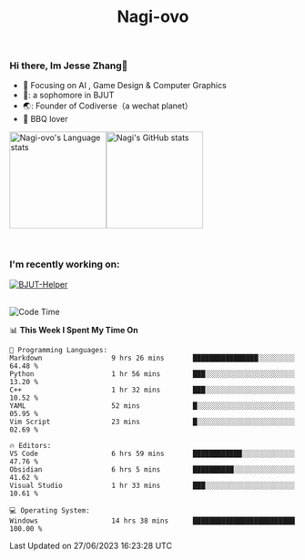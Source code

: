 

<!--
**Nagi-ovo/Nagi-ovo** is a ✨ _special_ ✨ repository because its `README.md` (this file) appears on your GitHub profile.

Here are some ideas to get you started:

- 🔭 I’m currently working on ...
- 🌱 I’m currently learning ...
- 👯 I’m looking to collaborate on ...
- 🤔 I’m looking for help with ...
- 💬 Ask me about ...
- 📫 How to reach me: ...
- 😄 Pronouns: ...
- ⚡ Fun fact: ...
-->
<h1 align="center">Nagi-ovo</h3>


<br />

 ### Hi there, Im Jesse Zhang👋
- :orange_book: Focusing on AI , Game Design & Computer Graphics
- 🔬: a sophomore in BJUT
- 🌏: Founder of Codiverse（a wechat planet）
- :meat_on_bone: BBQ lover

<div style="display:flex; flex-wrap:wrap; height: 200px;">
  <img height="170" src="https://github-readme-stats-git-main-nagi-ovo.vercel.app/api/top-langs/?username=Nagi-ovo&hide=css,scss,html,java&layout=compact&card_width=345&card_height=400" alt="Nagi-ovo's Language stats">
  <img height="170" src="https://github-readme-stats-git-main-nagi-ovo.vercel.app/api?username=Nagi-ovo&show_icons=true&theme=radical" alt="Nagi's GitHub stats">
</div>

### I'm recently working on:</a>

 <div>
<a href="https://github.com/Open-BJUT/BJUT-Helper">
  <img align="center" src="https://github-readme-stats-git-main-nagi-ovo.vercel.app/api/pin/?username=Nagi-ovo&repo=BJUT-Helper" alt="BJUT-Helper">
</a>
</div>

<br />

<!--START_SECTION:waka-->
![Code Time](http://img.shields.io/badge/Code%20Time-41%20hrs%203%20mins-blue)

📊 **This Week I Spent My Time On** 

```text
💬 Programming Languages: 
Markdown                 9 hrs 26 mins       ████████████████░░░░░░░░░   64.48 % 
Python                   1 hr 56 mins        ███░░░░░░░░░░░░░░░░░░░░░░   13.20 % 
C++                      1 hr 32 mins        ███░░░░░░░░░░░░░░░░░░░░░░   10.52 % 
YAML                     52 mins             █░░░░░░░░░░░░░░░░░░░░░░░░   05.95 % 
Vim Script               23 mins             █░░░░░░░░░░░░░░░░░░░░░░░░   02.69 % 

🔥 Editors: 
VS Code                  6 hrs 59 mins       ████████████░░░░░░░░░░░░░   47.76 % 
Obsidian                 6 hrs 5 mins        ██████████░░░░░░░░░░░░░░░   41.62 % 
Visual Studio            1 hr 33 mins        ███░░░░░░░░░░░░░░░░░░░░░░   10.61 % 

💻 Operating System: 
Windows                  14 hrs 38 mins      █████████████████████████   100.00 % 
```


 Last Updated on 27/06/2023 16:23:28 UTC
<!--END_SECTION:waka-->



